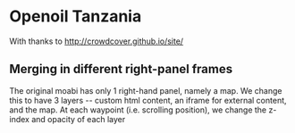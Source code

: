 Openoil Tanzania
===========

With thanks to http://crowdcover.github.io/site/

## Merging in different right-panel frames

The original moabi has only 1 right-hand panel, namely a map. We change this to have 3 layers -- custom html content, an iframe for external content, and the map. At each waypoint (i.e. scrolling position), we change the z-index and opacity of each layer


